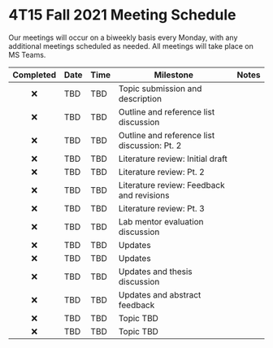 # 4T15 Fall 2021 Meeting Schedule

Our meetings will occur on a biweekly basis every Monday, with any additional meetings scheduled as needed. All meetings will take place on MS Teams.

| Completed | Date | Time | Milestone | Notes |
| :----: | ---- | ---- | ---- | ---- |
| ❌ | TBD | TBD | Topic submission and description |  |
| ❌ | TBD | TBD | Outline and reference list discussion |  |
| ❌ | TBD | TBD | Outline and reference list discussion: Pt. 2 |  |
| ❌ | TBD | TBD | Literature review: Initial draft |  |
| ❌ | TBD | TBD | Literature review: Pt. 2 |  |
| ❌ | TBD | TBD | Literature review: Feedback and revisions |  | 
| ❌ | TBD | TBD | Literature review: Pt. 3 |  | 
| ❌ | TBD | TBD | Lab mentor evaluation discussion |  |
| ❌ | TBD | TBD | Updates |  |
| ❌ | TBD | TBD | Updates |  |
| ❌ | TBD | TBD | Updates and thesis discussion |  |
| ❌ | TBD | TBD | Updates and abstract feedback |  |
| :x: | TBD | TBD | Topic TBD |  |
| :x: | TBD | TBD | Topic TBD |  |

